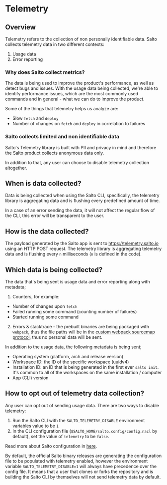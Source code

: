 # Telemetry

## Overview

Telemetry refers to the collection of non personally identifiable data.
Salto collects telemetry data in two different contexts:

  1. Usage data
  2. Error reporting

### Why does Salto collect metrics?

The data is being used to improve the product's performance, as well as detect bugs and issues.
With the usage data being collected, we're able to identify performance issues, which are the most
commonly used commands and in general - what we can do to improve the product.

Some of the things that telemetry helps us analyze are:

  * Slow `fetch` and `deploy`
  * Number of changes on `fetch` and `deploy` in correlation to failures

### Salto collects limited and non identifiable data

Salto's Telemetry library is built with PII and privacy in mind and therefore
the Salto product collects anonymous data only.

In addition to that, any user can choose to disable telemetry collection altogether.

## When is data collected?

Data is being collected when using the Salto CLI, specifically, the telemetry library is aggregating
data and is flushing every predefined amount of time.

In a case of an error sending the data, it will not affect the regular flow of the CLI, this error will be
transparent to the user.

## How is the data collected?

The payload generated by the Salto app is sent to https://telemetry.salto.io using an HTTP POST request.
The telemetry library is aggregating telemetry data and is flushing every `n` milliseconds (`n` is defined
in the code).

## Which data is being collected?

The data that's being sent is usage data and error reporting along with metadata;

  1. Counters, for example:
  * Number of changes upon `fetch`
  * Failed running some command (counting number of failures)
  * Started running some command
  2. Errors & stacktrace - the prebuilt binaries are being packaged with `webpack`, thus the file paths will be in the [custom webpack sourcemap protocol](https://webpack.js.org/configuration/output/#output-devtoolmodulefilenametemplate), thus no personal data will be sent.

In addition to the usage data, the following metadata is being sent;

  * Operating system (platform, arch and release version)
  * Workspace ID: the ID of the specific workspace (uuidv4)
  * Installation ID: an ID that is being generated in the first ever `salto init`. It's common to all of the workspaces on the same installation / computer
  * App (CLI) version

## How to opt out of telemetry data collection?

Any user can opt out of sending usage data.
There are two ways to disable telemetry:

  1. Run the Salto CLI with the `SALTO_TELEMETRY_DISABLE` environment variables value to be `1`
  2. In the CLI configuration file (`$SALTO_HOME/salto.config/config.nacl` by default), set the value of `telemetry` to be `false`.

Read more about Salto configuration in [here](salto_configuration.md#global-salto-configuration).

By default, the official Salto binary releases are generating the configuration file to be populated
with telemetry enabled, however the environment variable `SALTO_TELEMETRY_DISABLE=1` will always
have precedence over the config file. It means that a user that clones or forks the repository and
is building the Salto CLI by themselves will not send telemetry data by default.
